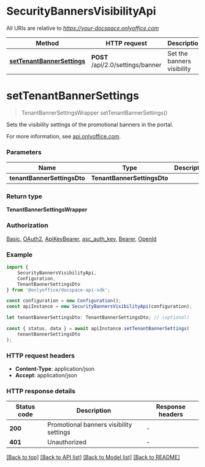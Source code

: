 # SecurityBannersVisibilityApi

All URIs are relative to *https://your-docspace.onlyoffice.com*

|Method | HTTP request | Description|
|------------- | ------------- | -------------|
|[**setTenantBannerSettings**](#settenantbannersettings) | **POST** /api/2.0/settings/banner | Set the banners visibility|

# **setTenantBannerSettings**
> TenantBannerSettingsWrapper setTenantBannerSettings()

Sets the visibility settings of the promotional banners in the portal.

For more information, see [api.onlyoffice.com](https://api.onlyoffice.com/docspace/api-backend/usage-api/set-tenant-banner-settings/).

### Parameters

|Name | Type | Description  | Notes|
|------------- | ------------- | ------------- | -------------|
| **tenantBannerSettingsDto** | **TenantBannerSettingsDto**|  | |


### Return type

**TenantBannerSettingsWrapper**

### Authorization

[Basic](../README.md#Basic), [OAuth2](../README.md#OAuth2), [ApiKeyBearer](../README.md#ApiKeyBearer), [asc_auth_key](../README.md#asc_auth_key), [Bearer](../README.md#Bearer), [OpenId](../README.md#OpenId)

### Example

```typescript
import {
    SecurityBannersVisibilityApi,
    Configuration,
    TenantBannerSettingsDto
} from '@onlyoffice/docspace-api-sdk';

const configuration = new Configuration();
const apiInstance = new SecurityBannersVisibilityApi(configuration);

let tenantBannerSettingsDto: TenantBannerSettingsDto; // (optional)

const { status, data } = await apiInstance.setTenantBannerSettings(
    tenantBannerSettingsDto
);
```

### HTTP request headers

 - **Content-Type**: application/json
 - **Accept**: application/json


### HTTP response details
| Status code | Description | Response headers |
|-------------|-------------|------------------|
|**200** | Promotional banners visibility settings |  -  |
|**401** | Unauthorized |  -  |

[[Back to top]](#) [[Back to API list]](../README.md#documentation-for-api-endpoints) [[Back to Model list]](../README.md#documentation-for-models) [[Back to README]](../README.md)

